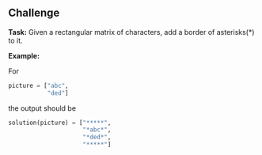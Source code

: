 ## Challenge

**Task:** Given a rectangular matrix of characters, add a border of asterisks(*) to it.

**Example:**

For

```python
picture = ["abc",
           "ded"]
```

the output should be

```python
solution(picture) = ["*****",
                     "*abc*",
                     "*ded*",
                     "*****"]
```